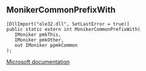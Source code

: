## MonikerCommonPrefixWith

```
[DllImport("ole32.dll", SetLastError = true)]
public static extern int MonikerCommonPrefixWith(
   IMoniker pmkThis,
   IMoniker pmkOther,
   out IMoniker ppmkCommon
);
```

[Microsoft documentation](TODO)
